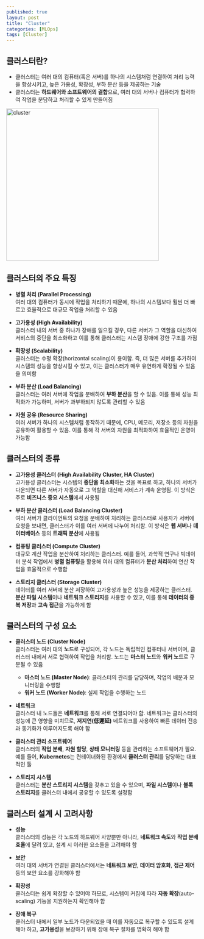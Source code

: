 ```yaml
---
published: true
layout: post
title: "Cluster"
categories: [MLOps]
tags: [Cluster]
---
```


## 클러스터란?

- 클러스터는 여러 대의 컴퓨터(혹은 서버)를 하나의 시스템처럼 연결하여 처리 능력을 향상시키고, 높은 가용성, 확장성, 부하 분산 등을 제공하는 기술
- 클러스터는 **하드웨어와 소프트웨어의 결합**으로, 여러 대의 서버나 컴퓨터가 협력하여 작업을 분담하고 처리할 수 있게 만들어짐

<img src="https://github.com/user-attachments/assets/4706cf3a-1791-4d33-8211-ce81949480d4" alt="cluster" width="400"/>

## 클러스터의 주요 특징

- **병렬 처리 (Parallel Processing)**  
   여러 대의 컴퓨터가 동시에 작업을 처리하기 때문에, 하나의 시스템보다 훨씬 더 빠르고 효율적으로 대규모 작업을 처리할 수 있음

- **고가용성 (High Availability)**  
   클러스터 내의 서버 중 하나가 장애를 일으킬 경우, 다른 서버가 그 역할을 대신하여 서비스의 중단을 최소화하고 이를 통해 클러스터는 시스템 장애에 강한 구조를 가짐

- **확장성 (Scalability)**  
   클러스터는 수평 확장(horizontal scaling)이 용이함. 즉, 더 많은 서버를 추가하여 시스템의 성능을 향상시킬 수 있고, 이는 클러스터가 매우 유연하게 확장될 수 있음을 의미함

- **부하 분산 (Load Balancing)**  
   클러스터는 여러 서버에 작업을 분배하여 **부하 분산**을 할 수 있음. 이를 통해 성능 최적화가 가능하며, 서버가 과부하되지 않도록 관리할 수 있음

- **자원 공유 (Resource Sharing)**  
   여러 서버가 하나의 시스템처럼 동작하기 때문에, CPU, 메모리, 저장소 등의 자원을 공유하여 활용할 수 있음. 이를 통해 각 서버의 자원을 최적화하여 효율적인 운영이 가능함

## 클러스터의 종류

- **고가용성 클러스터 (High Availability Cluster, HA Cluster)**  
   고가용성 클러스터는 시스템의 **중단을 최소화**하는 것을 목표로 하고, 하나의 서버가 다운되면 다른 서버가 자동으로 그 역할을 대신해 서비스가 계속 운영됨. 이 방식은 주로 **비즈니스 중요 시스템**에서 사용됨

- **부하 분산 클러스터 (Load Balancing Cluster)**  
   여러 서버가 클라이언트의 요청을 분배하여 처리하는 클러스터로 사용자가 서버에 요청을 보내면, 클러스터가 이를 여러 서버에 나누어 처리함. 이 방식은 **웹 서버**나 **데이터베이스** 등의 **트래픽 분산**에 사용됨

- **컴퓨팅 클러스터 (Compute Cluster)**  
   대규모 계산 작업을 분산하여 처리하는 클러스터. 예를 들어, 과학적 연구나 빅데이터 분석 작업에서 **병렬 컴퓨팅**을 활용해 여러 대의 컴퓨터가 **분산 처리**하여 연산 작업을 효율적으로 수행함

- **스토리지 클러스터 (Storage Cluster)**  
   데이터를 여러 서버에 분산 저장하여 고가용성과 높은 성능을 제공하는 클러스터. **분산 파일 시스템**이나 **네트워크 스토리지**를 사용할 수 있고, 이를 통해 **데이터의 중복 저장**과 **고속 접근**을 가능하게 함

## 클러스터의 구성 요소

- **클러스터 노드 (Cluster Node)**  
   클러스터는 여러 대의 **노드**로 구성되어, 각 노드는 독립적인 컴퓨터나 서버이며, 클러스터 내에서 서로 협력하여 작업을 처리함. 노드는 **마스터 노드**와 **워커 노드**로 구분될 수 있음
   - **마스터 노드 (Master Node)**: 클러스터의 관리를 담당하며, 작업의 배분과 모니터링을 수행함
   - **워커 노드 (Worker Node)**: 실제 작업을 수행하는 노드

- **네트워크**  
   클러스터 내 노드들은 **네트워크**를 통해 서로 연결되어야 함. 네트워크는 클러스터의 성능에 큰 영향을 미치므로, **저지연(低遲延)** 네트워크를 사용하여 빠른 데이터 전송과 동기화가 이루어지도록 해야 함

- **클러스터 관리 소프트웨어**  
   클러스터의 **작업 분배**, **자원 할당**, **상태 모니터링** 등을 관리하는 소프트웨어가 필요. 예를 들어, **Kubernetes**는 컨테이너화된 환경에서 **클러스터 관리**를 담당하는 대표적인 툴

- **스토리지 시스템**  
   클러스터는 **분산 스토리지 시스템**을 갖추고 있을 수 있으며, **파일 시스템**이나 **블록 스토리지**를 클러스터 내에서 공유할 수 있도록 설정함

## 클러스터 설계 시 고려사항

- **성능**  
   클러스터의 성능은 각 노드의 하드웨어 사양뿐만 아니라, **네트워크 속도**와 **작업 분배 효율**에 달려 있고, 설계 시 이러한 요소들을 고려해야 함

- **보안**  
   여러 대의 서버가 연결된 클러스터에서는 **네트워크 보안**, **데이터 암호화**, **접근 제어** 등의 보안 요소를 강화해야 함

- **확장성**  
   클러스터는 쉽게 확장할 수 있어야 하므로, 시스템이 커짐에 따라 **자동 확장**(auto-scaling) 기능을 지원하는지 확인해야 함

- **장애 복구**  
   클러스터 내에서 일부 노드가 다운되었을 때 이를 자동으로 복구할 수 있도록 설계해야 하고, **고가용성**을 보장하기 위해 장애 복구 절차를 명확히 해야 함
